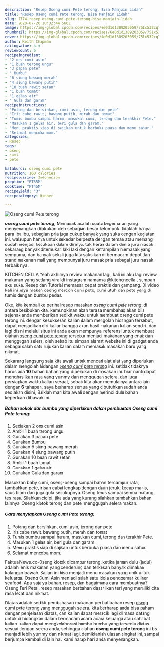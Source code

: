 ```yaml
---
description: "Resep Oseng cumi Pete terong, Bisa Manjain Lidah"
title: "Resep Oseng cumi Pete terong, Bisa Manjain Lidah"
slug: 1774-resep-oseng-cumi-pete-terong-bisa-manjain-lidah
date: 2020-07-26T10:32:44.566Z
image: https://img-global.cpcdn.com/recipes/6e0d1d1389203059/751x532cq70/oseng-cumi-pete-terong-foto-resep-utama.jpg
thumbnail: https://img-global.cpcdn.com/recipes/6e0d1d1389203059/751x532cq70/oseng-cumi-pete-terong-foto-resep-utama.jpg
cover: https://img-global.cpcdn.com/recipes/6e0d1d1389203059/751x532cq70/oseng-cumi-pete-terong-foto-resep-utama.jpg
author: Keith Chapman
ratingvalue: 3.5
reviewcount: 6
recipeingredient:
- "2 ons cumi asin"
- "1 buah terong ungu"
- "3 papan pete"
- " Bumbu"
- "6 siung bawang merah"
- "4 siung bawang putih"
- "10 buah rawit setan"
- "1 buah tomat"
- "1 gelas air"
- " Gula dan garam"
recipeinstructions:
- "Potong dan bersihkan, cumi asin, terong dan pete"
- "Iris cabe rawit, bawang putih, merah dan tomat"
- "Tumis bumbu sampai harum, masukan cumi, terong dan terakhir Pete."
- "Masukan 1 gelas air, beri gula dan garam."
- "Menu praktis siap di sajikan untuk berbuka puasa dan menu sahur."
- "Selamat mencoba mom."
categories:
- Resep
tags:
- oseng
- cumi
- pete

katakunci: oseng cumi pete 
nutrition: 160 calories
recipecuisine: Indonesian
preptime: "PT35M"
cooktime: "PT45M"
recipeyield: "3"
recipecategory: Dinner

---
```



![Oseng cumi Pete terong](https://img-global.cpcdn.com/recipes/6e0d1d1389203059/751x532cq70/oseng-cumi-pete-terong-foto-resep-utama.jpg)

<b><i>oseng cumi pete terong</i></b>, Memasak adalah suatu kegemaran yang menyenangkan dilakukan oleh sebagian besar kelompok. tidaklah hanya para ibu ibu, sebagian pria juga cukup banyak yang suka dengan kegiatan ini. walaupun hanya untuk sekedar berpesta dengan teman atau memang sudah menjadi kesukaan dalam dirinya. tak heran dalam dunia juru masak sekarang banyak ditemukan laki laki dengan ketrampilan memasak yang sempurna, dan banyak sekali juga kita saksikan di bermacam depot dan stand makanan mall yang mempunyai juru masak pria sebagai juru masak terbaik nya.

KITCHEN CELLA Yeah akhirnya review makanan lagi, kali ini aku lagi review makanan yang sedang viral di instagram namanya @kitchencella , sumpah aku suka. Resep dan Tutorial memasak cepat praktis dan gampang. Di video kali ini saya makan oseng mercon cumi pete, cumi utuh dan pete yang di tumis dengan bumbu pedas.

Oke, kita kembali ke perihal resep masakan <i>oseng cumi pete terong</i>. di antara kesibukan kita, kemungkinan akan terasa membahagiakan bila sejenak anda memberikan sedikit waktu untuk membuat oseng cumi pete terong ini. dengan kesuksesan kalian dalam mengolah hidangan tersebut, dapat menjadikan diri kalian bangga akan hasil makanan kalian sendiri. dan lagi disini melalui situs ini anda akan mempunyai referensi untuk membuat olahan <u>oseng cumi pete terong</u> tersebut menjadi makanan yang enak dan menggugah selera, oleh sebab itu simpan alamat website ini di gadget anda sebagai salah satu rujukan kalian dalam memasak masakan baru yang nikmat.


Sekarang langsung saja kita awali untuk mencari alat alat yang diperlukan dalam mengolah hidangan <u><i>oseng cumi pete terong</i></u> ini. setidak tidaknya harus ada <b>10</b> bahan bahan yang diperlukan di masakan ini. biar nanti dapat menghasilkan rasa yang yummy dan menggugah selera. dan juga persiapkan waktu kalian sesaat, sebab kita akan memulainya antara lain dengan <b>6</b> tahapan. saya berharap semua yang dibutuhkan sudah anda sediakan disini, Baiklah mari kita awali dengan merinci dulu bahan keperluan dibawah ini.

<!--inarticleads1-->

##### Bahan pokok dan bumbu yang diperlukan dalam pembuatan Oseng cumi Pete terong:

1. Sediakan 2 ons cumi asin
1. Ambil 1 buah terong ungu
1. Gunakan 3 papan pete
1. Gunakan  Bumbu
1. Gunakan 6 siung bawang merah
1. Gunakan 4 siung bawang putih
1. Gunakan 10 buah rawit setan
1. Ambil 1 buah tomat
1. Gunakan 1 gelas air
1. Gunakan  Gula dan garam


Masukkan baby cumi, oseng-oseng sampai bahan tercampur rata, tambahkan pete, irisan cabai lengkap dengan daun jeruk, kecap manis, saus tiram dan juga gula secukupnya. Oseng terus sampai semua matang, tes rasa. Silahkan cicipi, jika ada yang kurang silahkan tambahkan bahan lainnya. Oseng klotok terong dan pete, menggugah selera makan. 

<!--inarticleads2-->

##### Cara menyiapkan Oseng cumi Pete terong:

1. Potong dan bersihkan, cumi asin, terong dan pete
1. Iris cabe rawit, bawang putih, merah dan tomat
1. Tumis bumbu sampai harum, masukan cumi, terong dan terakhir Pete.
1. Masukan 1 gelas air, beri gula dan garam.
1. Menu praktis siap di sajikan untuk berbuka puasa dan menu sahur.
1. Selamat mencoba mom.


FaktualNews.co-Oseng klotok dicampur terong, ketika jaman dulu (jadul) adalah jenis makanan yang cenderung dan terkesan banyak dimakan kalangan bawah. Sajian ini bisa menjadi menu masakan yang unik untuk keluarga. Oseng Cumi Asin menjadi salah satu idola penggemar kuliner seafood. Apa saja ya bahan, resep, dan bagaimana cara membuatnya? Oseng Teri Petai, resep masakan berbahan dasar ikan teri yang memiliki cita rasa lezat dan nikmat. 

Diatas adalah sedikit pembahasan makanan perihal bahan resep <u>oseng cumi pete terong</u> yang menggugah selera. kita berharap anda bisa paham dengan penjelasan diatas, dan kalian dapat meracik lagi di masa datang untuk di hidangkan dalam bermacam acara acara keluarga atau sahabat kalian. kalian dapat mengkolaborasi bumbu bumbu yang tersedia diatas sesuai dengan selera anda, sehingga olahan <b>oseng cumi pete terong</b> ini bs menjadi lebih yummy dan nikmat lagi. demikianlah ulasan singkat ini, sampai berjumpa kembali di lain hal. kami harap hari anda menyenangkan.
